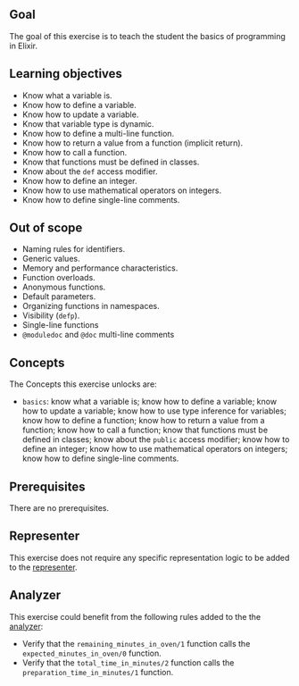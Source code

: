 ## Goal

The goal of this exercise is to teach the student the basics of programming in Elixir.

## Learning objectives

- Know what a variable is.
- Know how to define a variable.
- Know how to update a variable.
- Know that variable type is dynamic.
- Know how to define a multi-line function.
- Know how to return a value from a function (implicit return).
- Know how to call a function.
- Know that functions must be defined in classes.
- Know about the `def` access modifier.
- Know how to define an integer.
- Know how to use mathematical operators on integers.
- Know how to define single-line comments.

## Out of scope

- Naming rules for identifiers.
- Generic values.
- Memory and performance characteristics.
- Function overloads.
- Anonymous functions.
- Default parameters.
- Organizing functions in namespaces.
- Visibility (`defp`).
- Single-line functions
- `@moduledoc` and `@doc` multi-line comments

## Concepts

The Concepts this exercise unlocks are:

- `basics`: know what a variable is; know how to define a variable; know how to update a variable; know how to use type inference for variables; know how to define a function; know how to return a value from a function; know how to call a function; know that functions must be defined in classes; know about the `public` access modifier; know how to define an integer; know how to use mathematical operators on integers; know how to define single-line comments.

## Prerequisites

There are no prerequisites.

## Representer

This exercise does not require any specific representation logic to be added to the [representer][representer].

## Analyzer

This exercise could benefit from the following rules added to the the [analyzer][analyzer]:

- Verify that the `remaining_minutes_in_oven/1` function calls the `expected_minutes_in_oven/0` function.
- Verify that the `total_time_in_minutes/2` function calls the `preparation_time_in_minutes/1` function.

[analyzer]: https://github.com/exercism/elixir-analyzer
[representer]: https://github.com/exercism/elixir-representer
